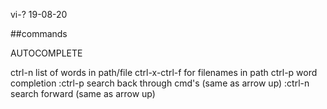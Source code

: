 vi-? 
19-08-20

##commands

AUTOCOMPLETE

ctrl-n			list of words in path/file
ctrl-x-ctrl-f 		for filenames in path
ctrl-p 			word completion
:ctrl-p			search back through cmd's (same as arrow up)
:ctrl-n			search forward (same as arrow up)

